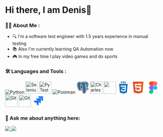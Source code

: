 
<h1>
Hi there, I am Denis👋  
</h1>

### :man_technologist: About Me :
- :mag: I'm a software test engineer with 1.5 years experience in manual testing
- 📚 Also I'm currently learning QA Automation now
- :video_game: In my free time I play video games and do sports

### :hammer_and_wrench: Languages and Tools :
<div>
<img src="https://www.vectorlogo.zone/logos/python/python-icon.svg" title="Python" width="40">
<img src="https://img.icons8.com/stickers/344/selenium-test-automation.png" title="Selenium" width="40" height="40">
<img src="https://upload.wikimedia.org/wikipedia/commons/b/ba/Pytest_logo.svg" title="PyTest" width="40" height="40">
<img src="https://img.icons8.com/external-tal-revivo-color-tal-revivo/344/external-postman-is-the-only-complete-api-development-environment-logo-color-tal-revivo.png" title="Postman" width="40">
<img src="https://raw.githubusercontent.com/devicons/devicon/1119b9f84c0290e0f0b38982099a2bd027a48bf1/icons/postgresql/postgresql-original.svg" title="Postgresql" width="40">
   <img src="https://user-images.githubusercontent.com/89486551/143319787-e5eb9aa4-5b57-454f-b903-64282274af76.png" title="Charles" width="40" height="40">
   <img src="https://user-images.githubusercontent.com/89486551/143319792-72034e75-f2fe-4589-b741-6f21a2433a71.png" title=""Fiddler width="40" height="40">
   <img src="https://github.com/devicons/devicon/blob/master/icons/css3/css3-plain-wordmark.svg"  title="CSS3" alt="CSS" width="40" height="40"/>&nbsp;
  <img src="https://github.com/devicons/devicon/blob/master/icons/html5/html5-original.svg" title="HTML5" alt="HTML" width="40" height="40"/>&nbsp;
   <img src="https://raw.githubusercontent.com/devicons/devicon/1119b9f84c0290e0f0b38982099a2bd027a48bf1/icons/figma/figma-original.svg" alt="figma" width="40" height="40"/>&nbsp;
  <img src="https://www.vectorlogo.zone/logos/git-scm/git-scm-icon.svg" title="Git" **alt="Git" width="40" height="40"/>
  <img src="https://upload.wikimedia.org/wikipedia/commons/f/fa/Microsoft_Azure.svg" title="Git" **alt="Azure" width="40" height="40"/>
  <img src="https://raw.githubusercontent.com/devicons/devicon/1119b9f84c0290e0f0b38982099a2bd027a48bf1/icons/jira/jira-original.svg" title="jira" alt="AWS" width="40" height="40"/>&nbsp;
</div>

### 💬 Ask me about anything here: 
<div id="badges"> 
<a href="https://t.me/DenisRuban"> 
<img src= "https://www.vectorlogo.zone/logos/telegram/telegram-tile.svg" width="30" " ">
</a>
  <a href="https://www.linkedin.com/in/denis-ruban-673318218/">
  <img src= "https://www.vectorlogo.zone/logos/linkedin/linkedin-icon.svg" width="30" " ">
  </a>
  </div>
